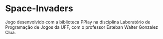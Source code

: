 # Space-Invaders
Jogo desenvolvido com a biblioteca PPlay na disciplina Laboratório de Programação de Jogos da UFF, com o professor Esteban Walter Gonzalez Clua.
